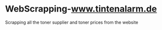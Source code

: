 # WebScrapping-www.tintenalarm.de
Scrapping all the toner supplier and toner prices from the website
